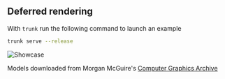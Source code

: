 ## Deferred rendering

With `trunk` run the following command to launch an example
```bash
trunk serve --release
```

![Showcase](./showcase.jpg)

Models downloaded from Morgan McGuire's [Computer Graphics Archive](https://casual-effects.com/data)